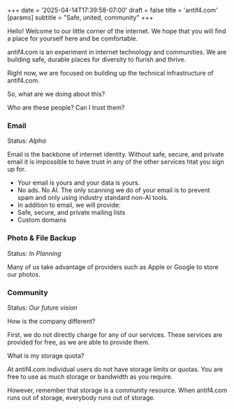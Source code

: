+++
date = '2025-04-14T17:39:58-07:00'
draft = false
title = 'antif4.com'
[params]
  subtitle = "Safe, united, community"
+++

Hello! Welcome to our little corner of the internet. We hope that you will find a place for yourself here and be comfortable. 

antif4.com is an experiment in internet technology and communities. We are building safe, durable places for diversity to flurish and thrive. 

Right now, we are focused on building up the technical infrastructure of antif4.com. 

So, what are we doing about this? 

Who are these people? 
Can I trust them? 

### Email

Status: *Alpha*

Email is the backbone of internet identity. Without safe, secure, and private email it is impossible to have trust in any of the other services htat you sign up for. 
 * Your email is yours and your data is yours. 
 * No ads. No AI. The only scanning we do of your email is to prevent spam and only using industry standard non-AI tools. 
 * In addition to email, we will provide: 
  * Safe, secure, and private mailing lists
  * Custom domains

### Photo & File Backup 

Status: *In Planning*

Many of us take advantage of providers such as Apple or Google to store our photos. 

### Community 

Status: *Our future vision*

How is the company different? 

First, we do not directly charge for any of our services. These services are provided for free, as we are able to provide them.

What is my storage quota? 

At antif4.com individual users do not have storage limits or quotas. You are free to use as much storage or bandwidth as you require. 

However, remember that storage is a community resource. When antif4.com runs out of storage, everybody runs out of storage.

